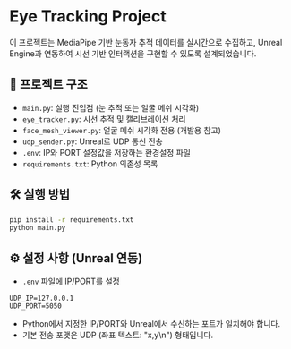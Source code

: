 # Eye Tracking Project

이 프로젝트는 MediaPipe 기반 눈동자 추적 데이터를 실시간으로 수집하고,
Unreal Engine과 연동하여 시선 기반 인터랙션을 구현할 수 있도록 설계되었습니다.

## 📁 프로젝트 구조
- `main.py`: 실행 진입점 (눈 추적 또는 얼굴 메쉬 시각화)
- `eye_tracker.py`: 시선 추적 및 캘리브레이션 처리
- `face_mesh_viewer.py`: 얼굴 메쉬 시각화 전용 (개발용 참고)
- `udp_sender.py`: Unreal로 UDP 통신 전송
- `.env`: IP와 PORT 설정값을 저장하는 환경설정 파일
- `requirements.txt`: Python 의존성 목록

## 🛠 실행 방법
```bash
pip install -r requirements.txt
python main.py
```

## ⚙️ 설정 사항 (Unreal 연동)
- `.env` 파일에 IP/PORT를 설정
```
UDP_IP=127.0.0.1
UDP_PORT=5050
```
- Python에서 지정한 IP/PORT와 Unreal에서 수신하는 포트가 일치해야 합니다.
- 기본 전송 포맷은 UDP (좌표 텍스트: "x,y\n") 형태입니다.
